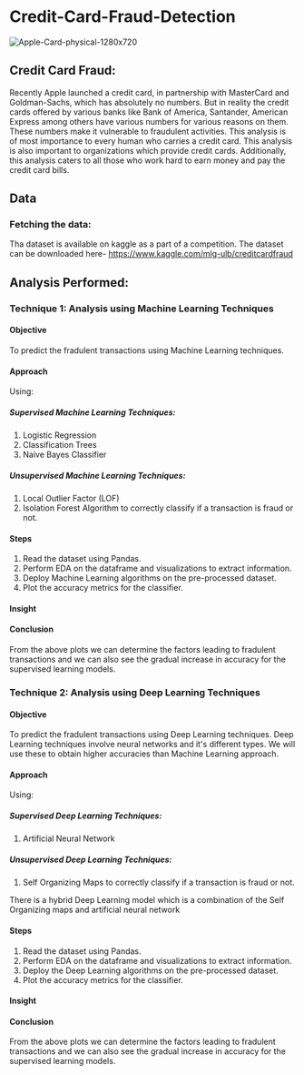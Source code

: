 # Credit-Card-Fraud-Detection

![Apple-Card-physical-1280x720](https://user-images.githubusercontent.com/35174083/55663491-83fff980-57ec-11e9-8d30-eb529806c16d.jpg)

## Credit Card Fraud:
Recently Apple launched a credit card, in partnership with MasterCard and Goldman-Sachs, which has absolutely no numbers. But in reality the credit cards offered by various banks like Bank of America, Santander, American Express among others have various numbers for various reasons on them. These numbers make it vulnerable to fraudulent activities. This analysis is of most importance to every human who carries a credit card. This analysis is also important to organizations which provide credit cards. Additionally, this analysis caters to all those who work hard to earn money and pay the credit card bills.

## Data
### Fetching the data:
Tha dataset is available on kaggle as a part of a competition. The dataset can be downloaded here- https://www.kaggle.com/mlg-ulb/creditcardfraud

## Analysis Performed:

### Technique 1: Analysis using Machine Learning Techniques

#### Objective
To predict the fradulent transactions using Machine Learning techniques.

#### Approach
Using:
##### Supervised Machine Learning Techniques:
1. Logistic Regression
2. Classification Trees
3. Naive Bayes Classifier 
##### Unsupervised Machine Learning Techniques:
1. Local Outlier Factor (LOF)
2. Isolation Forest Algorithm
to correctly classify if a transaction is fraud or not.

#### Steps
1. Read the dataset using Pandas.
2. Perform EDA on the dataframe and visualizations to extract information.
3. Deploy Machine Learning algorithms on the pre-processed dataset.
4. Plot the accuracy metrics for the classifier.

#### Insight


#### Conclusion
From the above plots we can determine the factors leading to fradulent transactions and we can also see the gradual increase in accuracy for the supervised learning models.

### Technique 2: Analysis using Deep Learning Techniques

#### Objective
To predict the fradulent transactions using Deep Learning techniques. Deep Learning techniques involve neural networks and it's different types. We will use these to obtain higher accuracies than Machine Learning approach.

#### Approach
Using:
##### Supervised Deep Learning Techniques:
1. Artificial Neural Network

##### Unsupervised Deep Learning Techniques:
1. Self Organizing Maps
to correctly classify if a transaction is fraud or not.

There is a hybrid Deep Learning model which is a combination of the Self Organizing maps and artificial neural network 

#### Steps
1. Read the dataset using Pandas.
2. Perform EDA on the dataframe and visualizations to extract information.
3. Deploy the Deep Learning algorithms on the pre-processed dataset.
4. Plot the accuracy metrics for the classifier.

#### Insight


#### Conclusion
From the above plots we can determine the factors leading to fradulent transactions and we can also see the gradual increase in accuracy for the supervised learning models.

